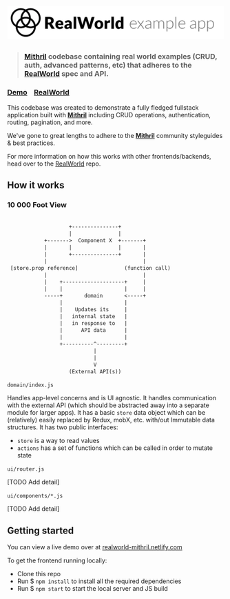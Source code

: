# ![RealWorld Example App](logo.png)

> ### [Mithril](https://mithril.js.org/) codebase containing real world examples (CRUD, auth, advanced patterns, etc) that adheres to the [RealWorld](https://github.com/gothinkster/realworld-example-apps) spec and API.


### [Demo](https://realworld-mithril.netlify.com/)&nbsp;&nbsp;&nbsp;&nbsp;[RealWorld](https://github.com/gothinkster/realworld)


This codebase was created to demonstrate a fully fledged fullstack application built with **[Mithril](https://mithril.js.org/)** including CRUD operations, authentication, routing, pagination, and more.

We've gone to great lengths to adhere to the **[Mithril](https://mithril.js.org/)** community styleguides & best practices.

For more information on how this works with other frontends/backends, head over to the [RealWorld](https://github.com/gothinkster/realworld) repo.


## How it works


### 10 000 Foot View

```

                    +---------------+
                    |               |
            +------->  Component X  +-------+
            |       |               |       |
            |       +---------------+       |
            |                               |
 [store.prop reference]               (function call)
            |                               |
            |    +--------------------+     |
            |    |                    |     |
            -----+       domain       <-----+
                 |                    |
                 |    Updates its     |
                 |   internal state   |
                 |   in response to   |
                 |      API data      |
                 |                    |
                 +----------^---------+
                            |
                            |
                            V
                    (External API(s))

```


`domain/index.js`

Handles app-level concerns and is UI agnostic. It handles communication with the external API (which should be abstracted away into a separate module for larger apps). It has a basic `store` data object which can be (relatively) easily replaced by Redux, mobX, etc. with/out Immutable data structures.
It has two public interfaces:
- `store` is a way to read values
- `actions` has a set of functions which can be called in order to mutate state


`ui/router.js`

[TODO Add detail]


`ui/components/*.js`

[TODO Add detail]


## Getting started

You can view a live demo over at [realworld-mithril.netlify.com](https://realworld-mithril.netlify.com/)

To get the frontend running locally:

- Clone this repo
- Run $ `npm install` to install all the required dependencies
- Run $ `npm start` to start the local server and JS build
